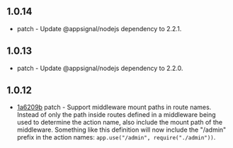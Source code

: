 

## 1.0.14

- patch - Update @appsignal/nodejs dependency to 2.2.1.

## 1.0.13

- patch - Update @appsignal/nodejs dependency to 2.2.0.

## 1.0.12

- [1a6209b](https://github.com/appsignal/appsignal-nodejs/commit/1a6209bc1ec4b079a045ebd7be8ee44c34393350) patch - Support middleware mount paths in route names. Instead of only the path inside routes defined in a middleware being used to determine the action name, also include the mount path of the middleware. Something like this definition will now include the "/admin" prefix in the action names: `app.use("/admin", require("./admin"))`.
